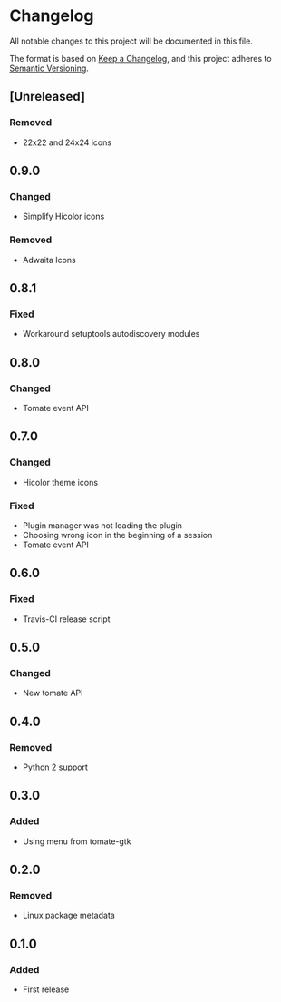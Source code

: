 # Changelog

All notable changes to this project will be documented in this file.

The format is based on [Keep a Changelog](https://keepachangelog.com/en/1.0.0/),
and this project adheres to [Semantic Versioning](https://semver.org/spec/v2.0.0.html).

## [Unreleased]

### Removed

- 22x22 and 24x24 icons

## 0.9.0

### Changed

- Simplify Hicolor icons

### Removed

- Adwaita Icons

## 0.8.1

### Fixed

- Workaround setuptools autodiscovery modules

## 0.8.0

### Changed

- Tomate event API

## 0.7.0

### Changed

- Hicolor theme icons

### Fixed

- Plugin manager was not loading the plugin
- Choosing wrong icon in the beginning of a session
- Tomate event API

## 0.6.0

### Fixed

- Travis-CI release script

## 0.5.0

### Changed

- New tomate API

## 0.4.0

### Removed

- Python 2 support

## 0.3.0

### Added

- Using menu from tomate-gtk

## 0.2.0

### Removed

- Linux package metadata

## 0.1.0

### Added

- First release
